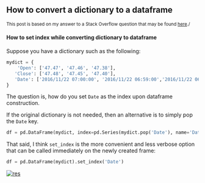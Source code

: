 ## How to convert a dictionary to a dataframe

<sup>This post is based on my answer to a Stack Overflow question that may be found [here](https://stackoverflow.com/a/75779669/19123103)./</sup>


#### How to set index while converting dictionary to dataframe

Suppose you have a dictionary such as the following:
```python
mydict = {
    'Open': ['47.47', '47.46', '47.38'],
   'Close': ['47.48', '47.45', '47.40'],
   'Date': ['2016/11/22 07:00:00', '2016/11/22 06:59:00','2016/11/22 06:58:00']
}
```
The question is, how do you set `Date` as the index upon dataframe construction.

If the original dictionary is not needed, then an alternative is to simply pop the `Date` key.
```python
df = pd.DataFrame(mydict, index=pd.Series(mydict.pop('Date'), name='Date'))
```
That said, I think `set_index` is the more convenient and less verbose option that can be called immediately on the newly created frame:
```python
df = pd.DataFrame(mydict).set_index('Date')
```
[![res][1]][1]


  [1]: https://i.stack.imgur.com/6BjHz.png